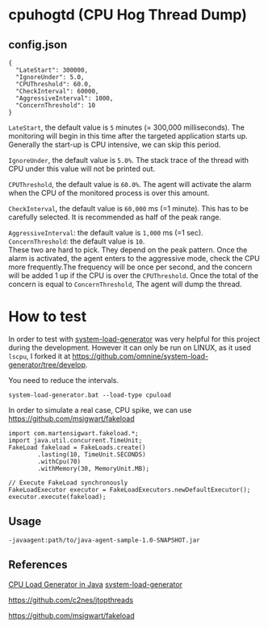 # cpuhogtd (CPU Hog Thread Dump)

## config.json

```
{
  "LateStart": 300000,
  "IgnoreUnder": 5.0,
  "CPUThreshold": 60.0,
  "CheckInterval": 60000,
  "AggressiveInterval": 1000,
  "ConcernThreshold": 10
}
```

`LateStart`, the default value is `5` minutes (= 300,000 milliseconds). The monitoring will begin in this time after the targeted application starts up. Generally the start-up is CPU intensive, we can skip this period.

`IgnoreUnder`, the default value is `5.0%`. The stack trace of the thread with CPU under this value will not be printed out.

`CPUThreshold`, the default value is `60.0%`. The agent will activate the alarm when the CPU of the monitored process is over this amount. 

`CheckInterval`, the default value is `60,000` ms (=1 minute). This has to be carefully selected. It is recommended as half of the peak range.

`AggressiveInterval`: the default value is `1,000` ms (=1 sec).  
`ConcernThreshold`: the default value is `10`.  
These two are hard to pick. They depend on the peak pattern. Once the alarm is activated, the agent enters to the aggressive mode, check the CPU more frequently.The frequency will be once per second, and the concern will be added 1 up if the CPU is over the `CPUThreshold`. Once the total of the concern is equal to `ConcernThreshold`, The agent will dump the thread. 


# How to test

In order to test with [system-load-generator](https://github.com/pradykaushik/system-load-generator) was very helpful for this project during the development. However it can only be run on LINUX, as it used `lscpu`, I forked it at https://github.com/omnine/system-load-generator/tree/develop.

 You need to reduce the intervals.

`system-load-generator.bat --load-type cpuload`




In order to simulate a real case, CPU spike, we can use https://github.com/msigwart/fakeload

```
import com.martensigwart.fakeload.*;
import java.util.concurrent.TimeUnit;
FakeLoad fakeload = FakeLoads.create()
        .lasting(10, TimeUnit.SECONDS)
        .withCpu(70)
        .withMemory(30, MemoryUnit.MB);

// Execute FakeLoad synchronously
FakeLoadExecutor executor = FakeLoadExecutors.newDefaultExecutor();
executor.execute(fakeload);

```

## Usage

`-javaagent:path/to/java-agent-sample-1.0-SNAPSHOT.jar`

## References

[CPU Load Generator in Java](https://blog.caffinc.com/2016/03/cpu-load-generator/)
[system-load-generator](https://github.com/pradykaushik/system-load-generator)

https://github.com/c2nes/jtopthreads

https://github.com/msigwart/fakeload